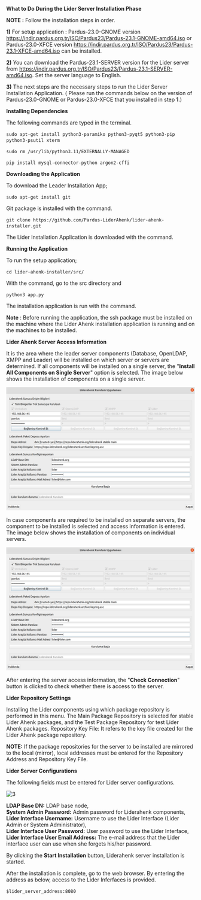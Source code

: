 
**What to Do During the Lider Server Installation Phase**

**NOTE :**  Follow the installation steps in order. 

**1)**  For setup application : Pardus-23.0-GNOME version  https://indir.pardus.org.tr/ISO/Pardus23/Pardus-23.1-GNOME-amd64.iso or Pardus-23.0-XFCE version https://indir.pardus.org.tr/ISO/Pardus23/Pardus-23.1-XFCE-amd64.iso can be installed.

**2)** You can download the Pardus-23.1-SERVER version for the Lider server from https://indir.pardus.org.tr/ISO/Pardus23/Pardus-23.1-SERVER-amd64.iso. Set the server language to English.

**3)** The next steps are the necessary steps to run the Lider Server Installation Application. ( Please run the commands below on the version of Pardus-23.0-GNOME or Pardus-23.0-XFCE that you installed in step **1**.)

**Installing Dependencies**


The following commands are typed in the terminal.

````
sudo apt-get install python3-paramiko python3-pyqt5 python3-pip python3-psutil xterm 
````

````
sudo rm /usr/lib/python3.11/EXTERNALLY-MANAGED
````

````
pip install mysql-connector-python argon2-cffi
````

**Downloading the Application**

To download the Leader Installation App;

````
sudo apt-get install git
````

 Git package is installed with the command.

````
git clone https://github.com/Pardus-LiderAhenk/lider-ahenk-installer.git
````

The Lider Installation Application is downloaded with the command.

**Running the Application**

To run the setup application;

````
cd lider-ahenk-installer/src/
````

With the command, go to the src directory and

````
python3 app.py
````

The installation application is run with the command.

**Note** : Before running the application, the ssh package must be installed on the machine where the Lider Ahenk installation application is running and on the machines to be installed.

**Lider Ahenk Server Access Information**

It is the area where the leader server components (Database, OpenLDAP, XMPP and Leader) will be installed on which server or servers are determined. If all components will be installed on a single server, the "**Install All Components on Single Server**" option is selected.
The image below shows the installation of components on a single server.

![1](./images/inst3.1.png)

In case components are required to be installed on separate servers, the component to be installed is selected and access information is entered.
The image below shows the installation of components on individual servers.

![2](./images/inst3.1.png)

After entering the server access information, the "**Check Connection**" button is clicked to check whether there is access to the server.

**Lider Repository Settings**

Installing the Lider components using which package repository is performed in this menu. The Main Package Repository is selected for stable Lider Ahenk packages, and the Test Package Repository for test Lider Ahenk packages.
Repository Key File: It refers to the key file created for the Lider Ahenk package repository.

**NOTE:** If the package repositories for the server to be installed are mirrored to the local (mirror), local addresses must be entered for the Repository Address and Repository Key File.
 
**Lider Server Configurations**

The following fields must be entered for Lider server configurations.

![3](./images/3.png)

**LDAP Base DN:** LDAP base node,<br>
**System Admin Password:** Admin password for Liderahenk components,<br>
**Lider Interface Username:** Username to use the Lider Interface (Lider Admin or System Administrator), <br>
**Lider Interface User Password:** User password to use the Lider Interface, <br>
**Lider Interface User Email Address:** The e-mail address that the Lider interface user can use when she forgets his/her password.


 By clicking the **Start Installation** button, Liderahenk server installation is started.

After the installation is complete, go to the web browser.
By entering the address as below, access to the Lider Inferfaces is provided.

````
$lider_server_address:8080
````

<link href=/lider2.0/assets/style.css rel=stylesheet></link>
